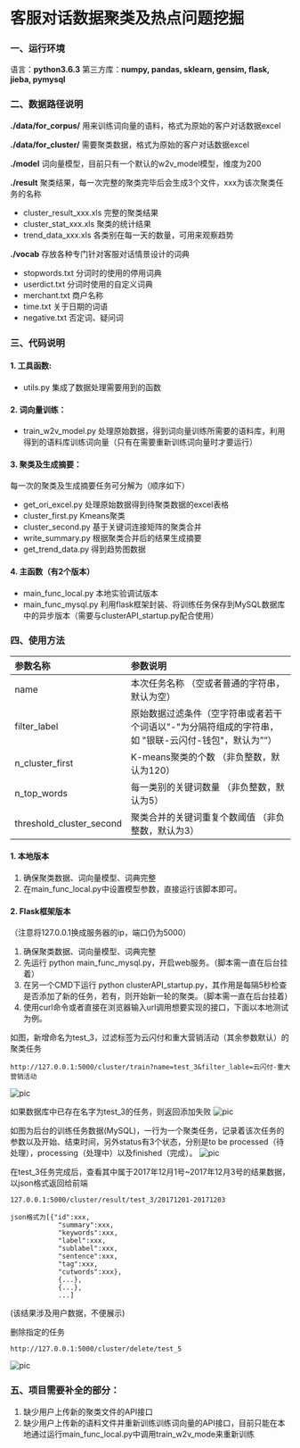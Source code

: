 #  客服对话数据聚类及热点问题挖掘  

### 一、运行环境
语言：**python3.6.3**
第三方库：**numpy, pandas, sklearn, gensim, flask, jieba, pymysql**  

### 二、数据路径说明
**./data/for_corpus/** 用来训练词向量的语料，格式为原始的客户对话数据excel



**./data/for_cluster/** 需要聚类数据，格式为原始的客户对话数据excel



**./model** 词向量模型，目前只有一个默认的w2v_model模型，维度为200



**./result** 聚类结果，每一次完整的聚类完毕后会生成3个文件，xxx为该次聚类任务的名称
* cluster_result_xxx.xls 完整的聚类结果
* cluster_stat_xxx.xls 聚类的统计结果
* trend_data_xxx.xls 各类别在每一天的数量，可用来观察趋势




**./vocab** 存放各种专门针对客服对话情景设计的词典

* stopwords.txt 分词时的使用的停用词典
* userdict.txt 分词时使用的自定义词典
* merchant.txt 商户名称
* time.txt 关于日期的词语
* negative.txt 否定词、疑问词





### 三、代码说明

#### 1. 工具函数:
* utils.py 集成了数据处理需要用到的函数




#### 2. 词向量训练：

* train_w2v_model.py 处理原始数据，得到词向量训练所需要的语料库，利用得到的语料库训练词向量（只有在需要重新训练词向量时才要运行）




#### 3. 聚类及生成摘要：

每一次的聚类及生成摘要任务可分解为（顺序如下）

* get_ori_excel.py  处理原始数据得到待聚类数据的excel表格
* cluster_first.py  Kmeans聚类
* cluster_second.py  基于关键词连接矩阵的聚类合并
* write_summary.py  根据聚类合并后的结果生成摘要
* get_trend_data.py  得到趋势图数据




#### 4. 主函数（有2个版本）

* main_func_local.py 本地实验调试版本 
* main_func_mysql.py 利用flask框架封装、将训练任务保存到MySQL数据库中的异步版本（需要与clusterAPI_startup.py配合使用）



### 四、使用方法

| 参数名称                     | 参数说明                                     |
| :----------------------- | :--------------------------------------- |
| name                     | 本次任务名称 （空或者普通的字符串，默认为空）                  |
| filter_label             | 原始数据过滤条件（空字符串或者若干个词语以"-"为分隔符组成的字符串，如 "银联-云闪付-钱包"，默认为””） |
| n_cluster_first          | K-means聚类的个数 （非负整数，默认为120）               |
| n_top_words              | 每一类别的关键词数量  （非负整数，默认为5）                  |
| threshold_cluster_second | 聚类合并的关键词重复个数阈值  （非负整数，默认为3）              |

#### 1. 本地版本

1. 确保聚类数据、词向量模型、词典完整
2. 在main_func_local.py中设置模型参数，直接运行该脚本即可。




#### 2. Flask框架版本

（注意将127.0.0.1换成服务器的ip，端口仍为5000）

1. 确保聚类数据、词向量模型、词典完整
2. 先运行 python main_func_mysql.py，开启web服务。（脚本需一直在后台挂着）
3. 在另一个CMD下运行 python clusterAPI_startup.py，其作用是每隔5秒检查是否添加了新的任务，若有，则开始新一轮的聚类。（脚本需一直在后台挂着）
4. 使用curl命令或者直接在浏览器输入url调用想要实现的接口，下面以本地测试为例。




如图，新增命名为test_3，过滤标签为云闪付和重大营销活动（其余参数默认）的聚类任务

```http://127.0.0.1:5000/cluster/train?name=test_3&filter_lable=云闪付-重大营销活动```

![pic](https://github.com/Mathstao/Chat-Cluster/blob/master/pic_for_md/1.png)

如果数据库中已存在名字为test_3的任务，则返回添加失败
![pic](https://github.com/Mathstao/Chat-Cluster/blob/master/pic_for_md/2.png)

如图为后台的训练任务数据(MySQL)，一行为一个聚类任务，记录着该次任务的参数以及开始、结束时间，另外status有3个状态，分别是to be processed（待处理），processing（处理中）以及finished（完成）。
![pic](https://github.com/Mathstao/Chat-Cluster/blob/master/pic_for_md/3.png)

在test_3任务完成后，查看其中属于2017年12月1号~2017年12月3号的结果数据，以json格式返回给前端

```127.0.0.1:5000/cluster/result/test_3/20171201-20171203```

```
json格式为[{"id":xxx,
            "summary":xxx,
            "keywords":xxx,
            "label":xxx,
            "sublabel":xxx,
            "sentence":xxx,
            "tag":xxx,
            "cutwords":xxx},
            {...},
            {...},
            ...]
```

(该结果涉及用户数据，不便展示)

删除指定的任务

```http://127.0.0.1:5000/cluster/delete/test_5```

![pic](https://github.com/Mathstao/Chat-Cluster/blob/master/pic_for_md/4.png)

### 五、项目需要补全的部分：
1. 缺少用户上传新的聚类文件的API接口
2. 缺少用户上传新的语料文件并重新训练训练词向量的API接口，目前只能在本地通过运行main_func_local.py中调用train_w2v_mode来重新训练
